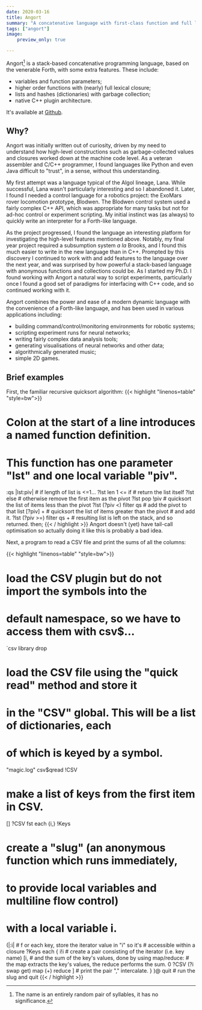 ```yaml
---
date: 2020-03-16
title: Angort
summary: "A concatenative language with first-class function and full lexical closure."
tags: ["angort"]
image:
    preview_only: true

---
```


Angort[^1] is a stack-based concatenative programming language, based on the
venerable Forth, with some
extra features. These include:

*  variables and function parameters;
*  higher order functions with (nearly) full lexical closure;
*  lists and hashes (dictionaries) with garbage collection;
*  native C++ plugin architecture.

It's available at [Github](https://github.com/jimfinnis/angort).

## Why?

Angort was initially written out of curiosity, driven by
my need to understand how high-level constructions 
such as garbage-collected values and closures worked down at the 
machine code level. As a veteran assembler and C/C++ programmer,
I found languages like Python and even Java difficult to "trust", in
a sense, without this understanding.

My first attempt was a language typical of the Algol lineage, Lana.
While successful, Lana wasn't particularly interesting and so I abandoned
it. Later, I found I needed a control language for a robotics project:
the ExoMars rover locomotion prototype, Blodwen. The Blodwen control
system used a fairly complex C++ API, which was appropriate for 
many tasks but not for ad-hoc control or experiment scripting.
My initial instinct was (as always)
to quickly write an interpreter for a Forth-like language.

As the project progressed, I found the language an interesting platform
for investigating the high-level features mentioned above. Notably, my final year
project required a subsumption system *a la* Brooks, and I found
this much easier to write in the new language than in C++. Prompted by
this discovery I continued to work with and add features to the language
over the next year, and was surprised by how powerful a stack-based
language with anonymous functions and collections could be.
As I started my Ph.D. I found working with Angort
a natural way to script experiments, particularly once I found
a good set of paradigms for interfacing with C++ code,
and so continued working with it.

Angort combines the power and ease of a modern dynamic language with
the convenience of a Forth-like language, and has been used
in various applications including:

*  building command/control/monitoring environments for robotic
systems;
*  scripting experiment runs for neural networks;
*  writing fairly complex data analysis tools;
*  generating visualisations of neural networks and other data;
*  algorithmically generated music;
*  simple 2D games.

## Brief examples

First, the familiar recursive quicksort algorithm:
{{< highlight  "linenos=table" "style=bw">}}
# Colon at the start of a line introduces a named function definition.
# This function has one parameter "lst" and one local variable "piv".
:qs |lst:piv| 
    # if length of list is <=1...
    ?lst len 1 <= if
        # return the list itself
        ?lst 
    else 
        # otherwise remove the first item as the pivot
        ?lst pop !piv
        # quicksort the list of items less than the pivot
        ?lst (?piv <) filter qs 
        # add the pivot to that list
        [?piv] + 
        # quicksort the list of items greater than the pivot
        # and add it.
        ?lst (?piv >=) filter qs + 
        # resulting list is left on the stack, and so returned.
    then;
{{< / highlight >}}
Angort doesn't (yet) have tail-call optimisation so actually doing it
like this is probably a bad idea.


Next, a program to read a CSV file and print the sums of all
the columns:

{{< highlight  "linenos=table" "style=bw">}}
# load the CSV plugin but do not import the symbols into the
# default namespace, so we have to access them with csv$...
`csv library drop

# load the CSV file using the "quick read" method and store it
# in the "CSV" global. This will be a list of dictionaries, each
# of which is keyed by a symbol.

"magic.log" csv$qread !CSV

# make a list of keys from the first item in CSV.
[] ?CSV fst each {i,} !Keys

# create a "slug" (an anonymous function which runs immediately,
# to provide local variables and multiline flow control)
# with a local variable i.

(|:i|
    # f or each key, store the iterator value in "i" so it's
    # accessible within a closure
    ?Keys each { i!i
        # create a pair consisting of the iterator (i.e. key name)
        [i, 
         # and the sum of the key's values, done by using map/reduce:
         # the map extracts the key's values, the reduce performs the sum.
         0 ?CSV (?i swap get) map (+) reduce
         ]
        # print the pair
        "," intercalate.
    }
)@ quit # run the slug and quit
{{< / highlight >}}



[^1]: The name is an entirely random pair of syllables,
it has no significance.


